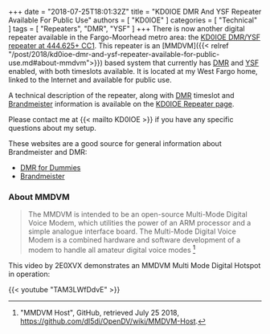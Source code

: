 +++
date = "2018-07-25T18:01:32Z"
title = "KD0IOE DMR And YSF Repeater Available For Public Use"
authors = [ "KD0IOE" ]
categories = [ "Technical" ]
tags = [ "Repeaters", "DMR", "YSF" ]
+++
There is now another digital repeater available in the Fargo-Moorhead
metro area: the
[KD0IOE DMR/YSF repeater at 444.625+ CC1](https://kd0ioe.com/repeater/). This
repeater is an
[MMDVM]({{< relref "/post/2018/kd0ioe-dmr-and-ysf-repeater-available-for-public-use.md#about-mmdvm">}})
based system that currently has
[DMR](https://en.wikipedia.org/wiki/Digital_mobile_radio) and
[YSF](https://systemfusion.yaesu.com/what-is-system-fusion/)
enabled, with both timeslots available. It is located at my West Fargo
home, linked to the Internet and available for public use.

A technical description of the repeater, along with
[DMR](https://en.wikipedia.org/wiki/Digital_mobile_radio) timeslot and
[Brandmeister](http://brandmeister.network)
information is available on the
[KD0IOE Repeater page](https://kd0ioe.com/repeater/).

Please contact me at {{< mailto KD0IOE >}} if you have any specific questions
about my setup.
<!--more-->

These websites are a good source for general information about
Brandmeister and DMR:

* [DMR for Dummies](http://www.dmrfordummies.com/)
* [Brandmeister](http://brandmeister.network)

### About MMDVM

>The MMDVM is intended to be an open-source Multi-Mode Digital Voice Modem,
>which utilities the power of an ARM processor and a simple analogue interface
>board. The Multi-Mode Digital Voice Modem is a combined hardware and software
>development of a modem to handle all amateur digital voice modes
[^1]

[^1]: "MMDVM Host", GitHub, retrieved July 25 2018, https://github.com/dl5di/OpenDV/wiki/MMDVM-Host.

This video by 2E0XVX demonstrates an MMDVM Multi Mode Digital Hotspot in
operation:

{{< youtube "TAM3LWfDdvE" >}}
